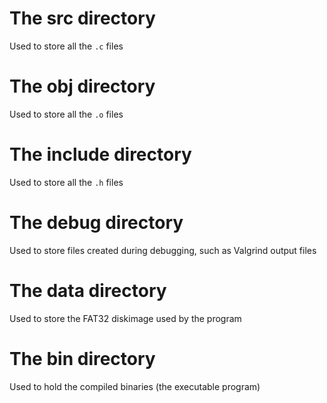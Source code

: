 # The src directory

Used to store all the `.c` files

# The obj directory

Used to store all the `.o` files

# The include directory

Used to store all the `.h` files

# The debug directory

Used to store files created during debugging, such as Valgrind output files

# The data directory

Used to store the FAT32 diskimage used by the program

# The bin directory

Used to hold the compiled binaries (the executable program)